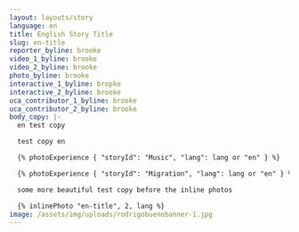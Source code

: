```yaml
---
layout: layouts/story
language: en
title: English Story Title
slug: en-title
reporter_byline: brooke
video_1_byline: brooke
video_2_byline: brooke
photo_byline: brooke
interactive_1_byline: bropke
interactive_2_byline: brooke
uca_contributor_1_byline: brooke
uca_contributor_2_byline: brooke
body_copy: |-
  en test copy

  test copy en

  {% photoExperience { "storyId": "Music", "lang": lang or "en" } %}

  {% photoExperience { "storyId": "Migration", "lang": lang or "en" } %}

  some more beautiful test copy before the inline photos

  {% inlinePhoto "en-title", 2, lang %}
image: /assets/img/uploads/rodrigobuenobanner-1.jpg
---
```

